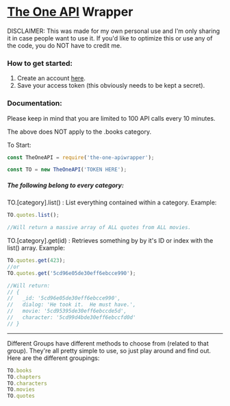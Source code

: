 # [The One API](https://the-one-api.dev/) Wrapper

DISCLAIMER: This was made for my own personal use and I'm only sharing it in case people want to use it.
If you'd like to optimize this or use any of the code, you do NOT have to credit me.

### How to get started: 

 1. Create an account [here](https://the-one-api.dev/sign-up).
 2. Save your access token (this obviously needs to be kept a secret).


### Documentation:

Please keep in mind that you are limited to 100 API calls every 10 minutes.

The above does NOT apply to the .books category.


To Start:
```js
const TheOneAPI = require('the-one-apiwrapper');

const TO = new TheOneAPI('TOKEN HERE');
```

##### The following belong to every category:
TO.\[category\].list() : List everything contained within a category.
Example:
```js
TO.quotes.list();

//Will return a massive array of ALL quotes from ALL movies.
```

TO.\[category\].get(id) : Retrieves something by by it's ID or index with the list() array.
Example:
```js
TO.quotes.get(423);
//or
TO.quotes.get('5cd96e05de30eff6ebcce990');

//Will return:
// {
//   _id: '5cd96e05de30eff6ebcce990',
//   dialog: 'He took it.  He must have.',
//   movie: '5cd95395de30eff6ebccde5d',
//   character: '5cd99d4bde30eff6ebccfd0d'
// }
```

---

Different Groups have different methods to choose from (related to that group). They're all pretty simple to use, so just play around and find out.
Here are the different groupings:
```js
TO.books
TO.chapters
TO.characters
TO.movies
TO.quotes
```